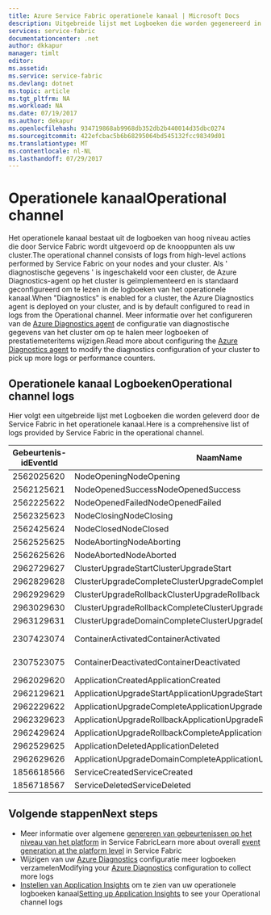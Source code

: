 ```yaml
---
title: Azure Service Fabric operationele kanaal | Microsoft Docs
description: Uitgebreide lijst met Logboeken die worden gegenereerd in de operationele kanaal van Azure Service Fabric-clusters.
services: service-fabric
documentationcenter: .net
author: dkkapur
manager: timlt
editor: 
ms.assetid: 
ms.service: service-fabric
ms.devlang: dotnet
ms.topic: article
ms.tgt_pltfrm: NA
ms.workload: NA
ms.date: 07/19/2017
ms.author: dekapur
ms.openlocfilehash: 934719868ab9968db352db2b440014d35dbc0274
ms.sourcegitcommit: 422efcbac5b6b68295064bd545132fcc98349d01
ms.translationtype: MT
ms.contentlocale: nl-NL
ms.lasthandoff: 07/29/2017
---
```

# <a name="operational-channel"></a><span data-ttu-id="a70f7-103">Operationele kanaal</span><span class="sxs-lookup"><span data-stu-id="a70f7-103">Operational channel</span></span> 

<span data-ttu-id="a70f7-104">Het operationele kanaal bestaat uit de logboeken van hoog niveau acties die door Service Fabric wordt uitgevoerd op de knooppunten als uw cluster.</span><span class="sxs-lookup"><span data-stu-id="a70f7-104">The operational channel consists of logs from high-level actions performed by Service Fabric on your nodes and your cluster.</span></span> <span data-ttu-id="a70f7-105">Als ' diagnostische gegevens ' is ingeschakeld voor een cluster, de Azure Diagnostics-agent op het cluster is geïmplementeerd en is standaard geconfigureerd om te lezen in de logboeken van het operationele kanaal.</span><span class="sxs-lookup"><span data-stu-id="a70f7-105">When "Diagnostics" is enabled for a cluster, the Azure Diagnostics agent is deployed on your cluster, and is by default configured to read in logs from the Operational channel.</span></span> <span data-ttu-id="a70f7-106">Meer informatie over het configureren van de [Azure Diagnostics agent](service-fabric-diagnostics-event-aggregation-wad.md) de configuratie van diagnostische gegevens van het cluster om op te halen meer logboeken of prestatiemeteritems wijzigen.</span><span class="sxs-lookup"><span data-stu-id="a70f7-106">Read more about configuring the [Azure Diagnostics agent](service-fabric-diagnostics-event-aggregation-wad.md) to modify the diagnostics configuration of your cluster to pick up more logs or performance counters.</span></span> 

## <a name="operational-channel-logs"></a><span data-ttu-id="a70f7-107">Operationele kanaal Logboeken</span><span class="sxs-lookup"><span data-stu-id="a70f7-107">Operational channel logs</span></span> 

<span data-ttu-id="a70f7-108">Hier volgt een uitgebreide lijst met Logboeken die worden geleverd door de Service Fabric in het operationele kanaal.</span><span class="sxs-lookup"><span data-stu-id="a70f7-108">Here is a comprehensive list of logs provided by Service Fabric in the operational channel.</span></span> 

| <span data-ttu-id="a70f7-109">Gebeurtenis-id</span><span class="sxs-lookup"><span data-stu-id="a70f7-109">EventId</span></span> | <span data-ttu-id="a70f7-110">Naam</span><span class="sxs-lookup"><span data-stu-id="a70f7-110">Name</span></span> | <span data-ttu-id="a70f7-111">Bron (taak)</span><span class="sxs-lookup"><span data-stu-id="a70f7-111">Source (Task)</span></span> | <span data-ttu-id="a70f7-112">Niveau</span><span class="sxs-lookup"><span data-stu-id="a70f7-112">Level</span></span> |
| --- | --- | --- | --- |
| <span data-ttu-id="a70f7-113">25620</span><span class="sxs-lookup"><span data-stu-id="a70f7-113">25620</span></span> | <span data-ttu-id="a70f7-114">NodeOpening</span><span class="sxs-lookup"><span data-stu-id="a70f7-114">NodeOpening</span></span> | <span data-ttu-id="a70f7-115">FabricNode</span><span class="sxs-lookup"><span data-stu-id="a70f7-115">FabricNode</span></span> | <span data-ttu-id="a70f7-116">Informatief</span><span class="sxs-lookup"><span data-stu-id="a70f7-116">Informational</span></span> |
| <span data-ttu-id="a70f7-117">25621</span><span class="sxs-lookup"><span data-stu-id="a70f7-117">25621</span></span> | <span data-ttu-id="a70f7-118">NodeOpenedSuccess</span><span class="sxs-lookup"><span data-stu-id="a70f7-118">NodeOpenedSuccess</span></span> | <span data-ttu-id="a70f7-119">FabricNode</span><span class="sxs-lookup"><span data-stu-id="a70f7-119">FabricNode</span></span> | <span data-ttu-id="a70f7-120">Informatief</span><span class="sxs-lookup"><span data-stu-id="a70f7-120">Informational</span></span> |
| <span data-ttu-id="a70f7-121">25622</span><span class="sxs-lookup"><span data-stu-id="a70f7-121">25622</span></span> | <span data-ttu-id="a70f7-122">NodeOpenedFailed</span><span class="sxs-lookup"><span data-stu-id="a70f7-122">NodeOpenedFailed</span></span> | <span data-ttu-id="a70f7-123">FabricNode</span><span class="sxs-lookup"><span data-stu-id="a70f7-123">FabricNode</span></span> | <span data-ttu-id="a70f7-124">Informatief</span><span class="sxs-lookup"><span data-stu-id="a70f7-124">Informational</span></span> |
| <span data-ttu-id="a70f7-125">25623</span><span class="sxs-lookup"><span data-stu-id="a70f7-125">25623</span></span> | <span data-ttu-id="a70f7-126">NodeClosing</span><span class="sxs-lookup"><span data-stu-id="a70f7-126">NodeClosing</span></span> | <span data-ttu-id="a70f7-127">FabricNode</span><span class="sxs-lookup"><span data-stu-id="a70f7-127">FabricNode</span></span> | <span data-ttu-id="a70f7-128">Informatief</span><span class="sxs-lookup"><span data-stu-id="a70f7-128">Informational</span></span> |
| <span data-ttu-id="a70f7-129">25624</span><span class="sxs-lookup"><span data-stu-id="a70f7-129">25624</span></span> | <span data-ttu-id="a70f7-130">NodeClosed</span><span class="sxs-lookup"><span data-stu-id="a70f7-130">NodeClosed</span></span> | <span data-ttu-id="a70f7-131">FabricNode</span><span class="sxs-lookup"><span data-stu-id="a70f7-131">FabricNode</span></span> | <span data-ttu-id="a70f7-132">Informatief</span><span class="sxs-lookup"><span data-stu-id="a70f7-132">Informational</span></span> |
| <span data-ttu-id="a70f7-133">25625</span><span class="sxs-lookup"><span data-stu-id="a70f7-133">25625</span></span> | <span data-ttu-id="a70f7-134">NodeAborting</span><span class="sxs-lookup"><span data-stu-id="a70f7-134">NodeAborting</span></span> | <span data-ttu-id="a70f7-135">FabricNode</span><span class="sxs-lookup"><span data-stu-id="a70f7-135">FabricNode</span></span> | <span data-ttu-id="a70f7-136">Informatief</span><span class="sxs-lookup"><span data-stu-id="a70f7-136">Informational</span></span> |
| <span data-ttu-id="a70f7-137">25626</span><span class="sxs-lookup"><span data-stu-id="a70f7-137">25626</span></span> | <span data-ttu-id="a70f7-138">NodeAborted</span><span class="sxs-lookup"><span data-stu-id="a70f7-138">NodeAborted</span></span> | <span data-ttu-id="a70f7-139">FabricNode</span><span class="sxs-lookup"><span data-stu-id="a70f7-139">FabricNode</span></span> | <span data-ttu-id="a70f7-140">Informatief</span><span class="sxs-lookup"><span data-stu-id="a70f7-140">Informational</span></span> |
| <span data-ttu-id="a70f7-141">29627</span><span class="sxs-lookup"><span data-stu-id="a70f7-141">29627</span></span> | <span data-ttu-id="a70f7-142">ClusterUpgradeStart</span><span class="sxs-lookup"><span data-stu-id="a70f7-142">ClusterUpgradeStart</span></span> | <span data-ttu-id="a70f7-143">CM</span><span class="sxs-lookup"><span data-stu-id="a70f7-143">CM</span></span> | <span data-ttu-id="a70f7-144">Informatief</span><span class="sxs-lookup"><span data-stu-id="a70f7-144">Informational</span></span> |
| <span data-ttu-id="a70f7-145">29628</span><span class="sxs-lookup"><span data-stu-id="a70f7-145">29628</span></span> | <span data-ttu-id="a70f7-146">ClusterUpgradeComplete</span><span class="sxs-lookup"><span data-stu-id="a70f7-146">ClusterUpgradeComplete</span></span> | <span data-ttu-id="a70f7-147">CM</span><span class="sxs-lookup"><span data-stu-id="a70f7-147">CM</span></span> | <span data-ttu-id="a70f7-148">Informatief</span><span class="sxs-lookup"><span data-stu-id="a70f7-148">Informational</span></span> |
| <span data-ttu-id="a70f7-149">29629</span><span class="sxs-lookup"><span data-stu-id="a70f7-149">29629</span></span> | <span data-ttu-id="a70f7-150">ClusterUpgradeRollback</span><span class="sxs-lookup"><span data-stu-id="a70f7-150">ClusterUpgradeRollback</span></span> | <span data-ttu-id="a70f7-151">CM</span><span class="sxs-lookup"><span data-stu-id="a70f7-151">CM</span></span> | <span data-ttu-id="a70f7-152">Informatief</span><span class="sxs-lookup"><span data-stu-id="a70f7-152">Informational</span></span> |
| <span data-ttu-id="a70f7-153">29630</span><span class="sxs-lookup"><span data-stu-id="a70f7-153">29630</span></span> | <span data-ttu-id="a70f7-154">ClusterUpgradeRollbackComplete</span><span class="sxs-lookup"><span data-stu-id="a70f7-154">ClusterUpgradeRollbackComplete</span></span> | <span data-ttu-id="a70f7-155">CM</span><span class="sxs-lookup"><span data-stu-id="a70f7-155">CM</span></span> | <span data-ttu-id="a70f7-156">Informatief</span><span class="sxs-lookup"><span data-stu-id="a70f7-156">Informational</span></span> |
| <span data-ttu-id="a70f7-157">29631</span><span class="sxs-lookup"><span data-stu-id="a70f7-157">29631</span></span> | <span data-ttu-id="a70f7-158">ClusterUpgradeDomainComplete</span><span class="sxs-lookup"><span data-stu-id="a70f7-158">ClusterUpgradeDomainComplete</span></span> | <span data-ttu-id="a70f7-159">CM</span><span class="sxs-lookup"><span data-stu-id="a70f7-159">CM</span></span> | <span data-ttu-id="a70f7-160">Informatief</span><span class="sxs-lookup"><span data-stu-id="a70f7-160">Informational</span></span> |
| <span data-ttu-id="a70f7-161">23074</span><span class="sxs-lookup"><span data-stu-id="a70f7-161">23074</span></span> | <span data-ttu-id="a70f7-162">ContainerActivated</span><span class="sxs-lookup"><span data-stu-id="a70f7-162">ContainerActivated</span></span> | <span data-ttu-id="a70f7-163">Die als host fungeert</span><span class="sxs-lookup"><span data-stu-id="a70f7-163">Hosting</span></span> | <span data-ttu-id="a70f7-164">Informatief</span><span class="sxs-lookup"><span data-stu-id="a70f7-164">Informational</span></span> |
| <span data-ttu-id="a70f7-165">23075</span><span class="sxs-lookup"><span data-stu-id="a70f7-165">23075</span></span> | <span data-ttu-id="a70f7-166">ContainerDeactivated</span><span class="sxs-lookup"><span data-stu-id="a70f7-166">ContainerDeactivated</span></span> | <span data-ttu-id="a70f7-167">Die als host fungeert</span><span class="sxs-lookup"><span data-stu-id="a70f7-167">Hosting</span></span> | <span data-ttu-id="a70f7-168">Informatief</span><span class="sxs-lookup"><span data-stu-id="a70f7-168">Informational</span></span> |
| <span data-ttu-id="a70f7-169">29620</span><span class="sxs-lookup"><span data-stu-id="a70f7-169">29620</span></span> | <span data-ttu-id="a70f7-170">ApplicationCreated</span><span class="sxs-lookup"><span data-stu-id="a70f7-170">ApplicationCreated</span></span> | <span data-ttu-id="a70f7-171">CM</span><span class="sxs-lookup"><span data-stu-id="a70f7-171">CM</span></span> | <span data-ttu-id="a70f7-172">Informatief</span><span class="sxs-lookup"><span data-stu-id="a70f7-172">Informational</span></span> |
| <span data-ttu-id="a70f7-173">29621</span><span class="sxs-lookup"><span data-stu-id="a70f7-173">29621</span></span> | <span data-ttu-id="a70f7-174">ApplicationUpgradeStart</span><span class="sxs-lookup"><span data-stu-id="a70f7-174">ApplicationUpgradeStart</span></span> | <span data-ttu-id="a70f7-175">CM</span><span class="sxs-lookup"><span data-stu-id="a70f7-175">CM</span></span> | <span data-ttu-id="a70f7-176">Informatief</span><span class="sxs-lookup"><span data-stu-id="a70f7-176">Informational</span></span> |
| <span data-ttu-id="a70f7-177">29622</span><span class="sxs-lookup"><span data-stu-id="a70f7-177">29622</span></span> | <span data-ttu-id="a70f7-178">ApplicationUpgradeComplete</span><span class="sxs-lookup"><span data-stu-id="a70f7-178">ApplicationUpgradeComplete</span></span> | <span data-ttu-id="a70f7-179">CM</span><span class="sxs-lookup"><span data-stu-id="a70f7-179">CM</span></span> | <span data-ttu-id="a70f7-180">Informatief</span><span class="sxs-lookup"><span data-stu-id="a70f7-180">Informational</span></span> |
| <span data-ttu-id="a70f7-181">29623</span><span class="sxs-lookup"><span data-stu-id="a70f7-181">29623</span></span> | <span data-ttu-id="a70f7-182">ApplicationUpgradeRollback</span><span class="sxs-lookup"><span data-stu-id="a70f7-182">ApplicationUpgradeRollback</span></span> | <span data-ttu-id="a70f7-183">CM</span><span class="sxs-lookup"><span data-stu-id="a70f7-183">CM</span></span> | <span data-ttu-id="a70f7-184">Informatief</span><span class="sxs-lookup"><span data-stu-id="a70f7-184">Informational</span></span> |
| <span data-ttu-id="a70f7-185">29624</span><span class="sxs-lookup"><span data-stu-id="a70f7-185">29624</span></span> | <span data-ttu-id="a70f7-186">ApplicationUpgradeRollbackComplete</span><span class="sxs-lookup"><span data-stu-id="a70f7-186">ApplicationUpgradeRollbackComplete</span></span> | <span data-ttu-id="a70f7-187">CM</span><span class="sxs-lookup"><span data-stu-id="a70f7-187">CM</span></span> | <span data-ttu-id="a70f7-188">Informatief</span><span class="sxs-lookup"><span data-stu-id="a70f7-188">Informational</span></span> |
| <span data-ttu-id="a70f7-189">29625</span><span class="sxs-lookup"><span data-stu-id="a70f7-189">29625</span></span> | <span data-ttu-id="a70f7-190">ApplicationDeleted</span><span class="sxs-lookup"><span data-stu-id="a70f7-190">ApplicationDeleted</span></span> | <span data-ttu-id="a70f7-191">CM</span><span class="sxs-lookup"><span data-stu-id="a70f7-191">CM</span></span> | <span data-ttu-id="a70f7-192">Informatief</span><span class="sxs-lookup"><span data-stu-id="a70f7-192">Informational</span></span> |
| <span data-ttu-id="a70f7-193">29626</span><span class="sxs-lookup"><span data-stu-id="a70f7-193">29626</span></span> | <span data-ttu-id="a70f7-194">ApplicationUpgradeDomainComplete</span><span class="sxs-lookup"><span data-stu-id="a70f7-194">ApplicationUpgradeDomainComplete</span></span> | <span data-ttu-id="a70f7-195">CM</span><span class="sxs-lookup"><span data-stu-id="a70f7-195">CM</span></span> | <span data-ttu-id="a70f7-196">Informatief</span><span class="sxs-lookup"><span data-stu-id="a70f7-196">Informational</span></span> |
| <span data-ttu-id="a70f7-197">18566</span><span class="sxs-lookup"><span data-stu-id="a70f7-197">18566</span></span> | <span data-ttu-id="a70f7-198">ServiceCreated</span><span class="sxs-lookup"><span data-stu-id="a70f7-198">ServiceCreated</span></span> | <span data-ttu-id="a70f7-199">FM</span><span class="sxs-lookup"><span data-stu-id="a70f7-199">FM</span></span> | <span data-ttu-id="a70f7-200">Informatief</span><span class="sxs-lookup"><span data-stu-id="a70f7-200">Informational</span></span> |
| <span data-ttu-id="a70f7-201">18567</span><span class="sxs-lookup"><span data-stu-id="a70f7-201">18567</span></span> | <span data-ttu-id="a70f7-202">ServiceDeleted</span><span class="sxs-lookup"><span data-stu-id="a70f7-202">ServiceDeleted</span></span> | <span data-ttu-id="a70f7-203">FM</span><span class="sxs-lookup"><span data-stu-id="a70f7-203">FM</span></span> | <span data-ttu-id="a70f7-204">Informatief</span><span class="sxs-lookup"><span data-stu-id="a70f7-204">Informational</span></span> |

## <a name="next-steps"></a><span data-ttu-id="a70f7-205">Volgende stappen</span><span class="sxs-lookup"><span data-stu-id="a70f7-205">Next steps</span></span>

* <span data-ttu-id="a70f7-206">Meer informatie over algemene [genereren van gebeurtenissen op het niveau van het platform](service-fabric-diagnostics-event-generation-infra.md) in Service Fabric</span><span class="sxs-lookup"><span data-stu-id="a70f7-206">Learn more about overall [event generation at the platform level](service-fabric-diagnostics-event-generation-infra.md) in Service Fabric</span></span>
* <span data-ttu-id="a70f7-207">Wijzigen van uw [Azure Diagnostics](service-fabric-diagnostics-event-aggregation-wad.md) configuratie meer logboeken verzamelen</span><span class="sxs-lookup"><span data-stu-id="a70f7-207">Modifying your [Azure Diagnostics](service-fabric-diagnostics-event-aggregation-wad.md) configuration to collect more logs</span></span>
* <span data-ttu-id="a70f7-208">[Instellen van Application Insights](service-fabric-diagnostics-event-analysis-appinsights.md) om te zien van uw operationele logboeken kanaal</span><span class="sxs-lookup"><span data-stu-id="a70f7-208">[Setting up Application Insights](service-fabric-diagnostics-event-analysis-appinsights.md) to see your Operational channel logs</span></span>
